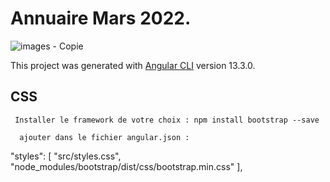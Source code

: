 # Annuaire Mars 2022.


![images - Copie](https://github.com/GuiomP31/annuaire/assets/101930653/9c625a34-5a07-4cca-bc5a-4a27066e62df)


This project was generated with [Angular CLI](https://github.com/angular/angular-cli) version 13.3.0.

## CSS

     Installer le framework de votre choix : npm install bootstrap --save

      ajouter dans le fichier angular.json : 
"styles": [
"src/styles.css",
"node_modules/bootstrap/dist/css/bootstrap.min.css"
],
